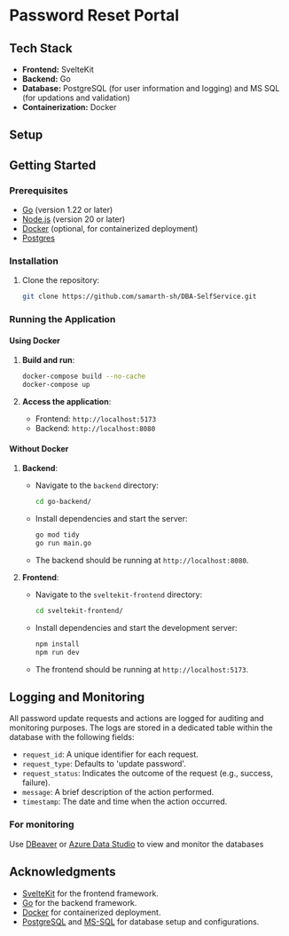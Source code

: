 # Password Reset Portal
## Tech Stack

- **Frontend:** SvelteKit
- **Backend:** Go
- **Database:** PostgreSQL (for user information and logging) and MS SQL (for updations and validation)
- **Containerization:** Docker

## Setup

## Getting Started

### Prerequisites

- [Go](https://golang.org/doc/install) (version 1.22 or later)
- [Node.js](https://nodejs.org/) (version 20 or later)
- [Docker](https://www.docker.com/) (optional, for containerized deployment)
- [Postgres](https://www.postgresql.org/download/) 


### Installation

1. Clone the repository:

   ```bash
   git clone https://github.com/samarth-sh/DBA-SelfService.git
   ```
### Running the Application

#### Using Docker

1. **Build and run**:

    ```bash
    docker-compose build --no-cache
    docker-compose up
    ```

2. **Access the application**:

    - Frontend: `http://localhost:5173`
    - Backend: `http://localhost:8080`

#### Without Docker

1. **Backend**:

    - Navigate to the `backend` directory:

      ```bash
      cd go-backend/
      ```

    - Install dependencies and start the server:

      ```bash
      go mod tidy
      go run main.go
      ```

    - The backend should be running at `http://localhost:8080`.

2. **Frontend**:

    - Navigate to the `sveltekit-frontend` directory:

      ```bash
      cd sveltekit-frontend/
      ```

    - Install dependencies and start the development server:

      ```bash
      npm install
      npm run dev
      ```

    - The frontend should be running at `http://localhost:5173`.

## Logging and Monitoring

All password update requests and actions are logged for auditing and monitoring purposes. The logs are stored in a dedicated table within the database with the following fields:

- `request_id`: A unique identifier for each request.
- `request_type`: Defaults to 'update password'.
- `request_status`: Indicates the outcome of the request (e.g., success, failure).
- `message`: A brief description of the action performed.
- `timestamp`: The date and time when the action occurred.

### For monitoring

Use [DBeaver](https://dbeaver.com/download/) or [Azure Data Studio](https://learn.microsoft.com/en-us/azure-data-studio/download-azure-data-studio?view=sql-server-ver16&tabs=win-install%2Cwin-user-install%2Credhat-install%2Cwindows-uninstall%2Credhat-uninstall) to view and monitor the databases

## Acknowledgments

- [SvelteKit](https://kit.svelte.dev/) for the frontend framework.
- [Go](https://golang.org/) for the backend framework.
- [Docker](https://www.docker.com/) for containerized deployment.
- [PostgreSQL](https://www.postgresql.org/) and [MS-SQL](https://www.microsoft.com/en-in/sql-server/sql-server-downloads) for database setup and configurations.

